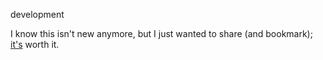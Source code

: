 development

I know this isn't new anymore, but I just wanted to share (and bookmark); [it's](http://jury.me/blog/2013/4/2/thriving-in-an-app-store-world) worth it.